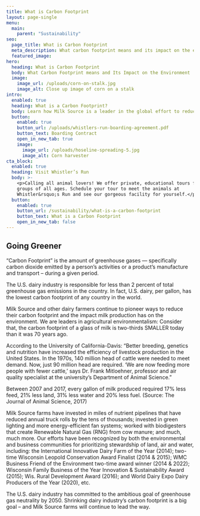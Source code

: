 ```yaml
---
title: What is Carbon Footprint
layout: page-single
menu:
  main:
    parent: "Sustainability"
seo:
  page_title: What is Carbon Footprint
  meta_description: What carbon footprint means and its impact on the environment.  It is the amount of greenhouse gases – specifically carbon dioxide emitted by a person’s activities or a product’s manufacture and transport – during a given period.
  featured_image:
hero:
  heading: What is Carbon Footprint
  body: What Carbon Footprint means and Its Impact on the Environment
  image:
    image_url: /uploads/corn-on-stalk.jpg
    image_alt: Close up image of corn on a stalk
intro:
  enabled: true
  heading: What is a Carbon Footprint?
  body: Learn how Milk Source is a leader in the global effort to reduce emissions.
  button:
    enabled: true
    button_url: /uploads/whistlers-run-boarding-agreement.pdf
    button_text: Boarding Contract
    open_in_new_tab: true
    image:
      image_url: /uploads/hoseline-spreading-5.jpg
      image_alt: Corn harvester
cta_block:
  enabled: true
  heading: Visit Whistler’s Run
  body: >-
    <p>Calling all animal lovers! We offer private, educational tours for small
    groups of all ages. Schedule your tour to meet the animals at
    Whistler&rsquo;s Run and see our gorgeous facility for yourself.</p>
  button:
    enabled: true
    button_url: /sustainability/what-is-a-carbon-footprint
    button_text: What is a Carbon Footprint
    open_in_new_tab: false
---
```


## Going Greener
 
“Carbon Footprint” is the amount of greenhouse gases — specifically carbon dioxide emitted by a person’s activities or a product’s manufacture and transport – during a given period.
 
The U.S. dairy industry is responsible for less than 2 percent of total greenhouse gas emissions in the country. In fact, U.S. dairy, per gallon, has the lowest carbon footprint of any country in the world.
 
Milk Source and other dairy farmers continue to pioneer ways to reduce their carbon footprint and the impact milk production has on the environment. We are leaders in agricultural environmentalism: Consider that, the carbon footprint of a glass of milk is two-thirds SMALLER today than it was 70 years ago. 
 
According to the University of California-Davis: “Better breeding, genetics and nutrition have increased the efficiency of livestock production in the United States. In the 1970s, 140 million head of cattle were needed to meet demand. Now, just 90 million head are required. ‘We are now feeding more people with fewer cattle,’ says Dr. Frank Mitloehner, professor and air quality specialist at the university’s Department of Animal Science.”
 
Between 2007 and 2017, every gallon of milk produced required 17% less feed, 21% less land, 31% less water and 20% less fuel. (Source: The Journal of Animal Science, 2017)
 
Milk Source farms have invested in miles of nutrient pipelines that have reduced annual truck rolls by the tens of thousands; invested in green lighting and more energy-efficient fan systems; worked with biodigesters that create Renewable Natural Gas (RNG) from cow manure; and much, much more. Our efforts have been recognized by both the environmental and business communities for prioritizing stewardship of land, air and water, including: the International Innovative Dairy Farm of the Year (2014); two-time Wisconsin Leopold Conservation Award Finalist (2014 & 2015); WMC Business Friend of the Environment two-time award winner (2014 & 2022); Wisconsin Family Business of the Year Innovation & Sustainability Award (2015); Wis. Rural Development Award (2016); and World Dairy Expo Dairy Producers of the Year (2020), etc.
 
The U.S. dairy industry has committed to the ambitious goal of greenhouse gas neutrality by 2050. Shrinking dairy industry’s carbon footprint is a big goal – and Milk Source farms will continue to lead the way.